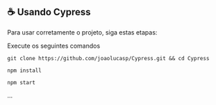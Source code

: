 ## ☕ Usando Cypress

Para usar corretamente o projeto, siga estas etapas:

Execute os seguintes comandos

```git clone https://github.com/joaolucasp/Cypress.git && cd Cypress```
  
```npm install```
  
```npm start```

...